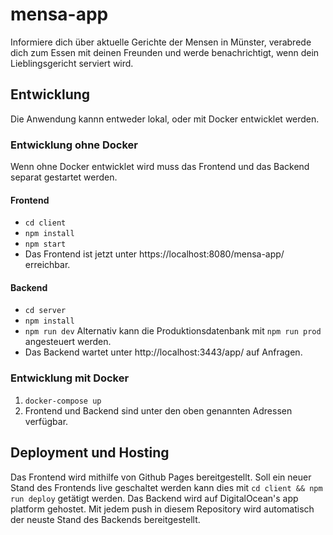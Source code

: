 # mensa-app
Informiere dich über aktuelle Gerichte der Mensen in Münster, verabrede dich zum Essen mit deinen Freunden und werde benachrichtigt, wenn dein Lieblingsgericht serviert wird.
## Entwicklung
Die Anwendung kannn entweder lokal, oder mit Docker entwicklet werden.

### Entwicklung ohne Docker
Wenn ohne Docker entwicklet wird muss das Frontend und das Backend separat gestartet werden.
#### Frontend
- `cd client`
- `npm install`
- `npm start`
- Das Frontend ist jetzt unter https://localhost:8080/mensa-app/ erreichbar.
#### Backend
- `cd server`
- `npm install`
- `npm run dev` Alternativ kann die Produktionsdatenbank mit `npm run prod` angesteuert werden.
- Das Backend wartet unter http://localhost:3443/app/ auf Anfragen.


### Entwicklung mit Docker
1. `docker-compose up`
2. Frontend und Backend sind unter den oben genannten Adressen verfügbar.

## Deployment und Hosting
Das Frontend wird mithilfe von Github Pages bereitgestellt. Soll ein neuer Stand des Frontends live geschaltet werden kann dies mit `cd client && npm run deploy` getätigt werden.
Das Backend wird auf DigitalOcean's app platform gehostet. Mit jedem push in diesem Repository wird automatisch der neuste Stand des Backends bereitgestellt.